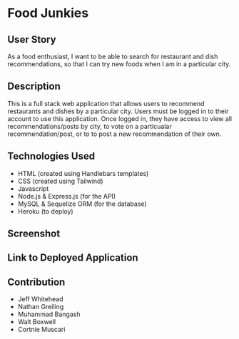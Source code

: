 # Food Junkies

## User Story
As a food enthusiast,
I want to be able to search for restaurant and dish recommendations, 
so that I can try new foods when I am in a particular city.

## Description
This is a full stack web application that allows users to recommend restaurants and dishes by a particular city.  Users must be logged in to their account to use this application.  Once logged in, they have access to view all recommendations/posts by city, to vote on a particualar recommendation/post, or to to post a new recommendation of their own.

## Technologies Used
- HTML (created using Handlebars templates)
- CSS (created using Tailwind)
- Javascript
- Node.js & Express.js (for the API)
- MySQL & Sequelize ORM (for the database)
- Heroku (to deploy)

## Screenshot

## Link to Deployed Application

## Contribution
* Jeff Whitehead
* Nathan Greiling
* Muhammad Bangash
* Walt Boxwell
* Cortnie Muscari
